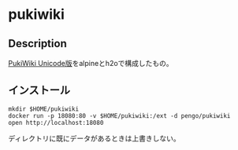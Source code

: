 # pukiwiki

## Description

[PukiWiki Unicode版](https://pukiwiki.osdn.jp/)をalpineとh2oで構成したもの。

## インストール

```shell
mkdir $HOME/pukiwiki
docker run -p 18080:80 -v $HOME/pukiwiki:/ext -d pengo/pukiwiki
open http://localhost:18080
```

ディレクトリに既にデータがあるときは上書きしない。
